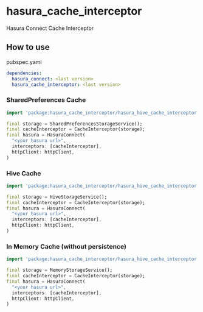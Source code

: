# hasura_cache_interceptor

Hasura Connect Cache Interceptor 

## How to use
pubspec.yaml
```yaml
dependencies:
  hasura_connect: <last version>
  hasura_cache_interceptor: <last version>
```

### SharedPreferences Cache
```dart
import 'package:hasura_cache_interceptor/hasura_hive_cache_interceptor.dart';

final storage = SharedPreferencesStorageService();
final cacheInterceptor = CacheInterceptor(storage);
final hasura = HasuraConnect(
  "<your hasura url>",
  interceptors: [cacheInterceptor],
  httpClient: httpClient,
)
```

### Hive Cache
```dart
import 'package:hasura_cache_interceptor/hasura_hive_cache_interceptor.dart';

final storage = HiveStorageService();
final cacheInterceptor = CacheInterceptor(storage);
final hasura = HasuraConnect(
  "<your hasura url>",
  interceptors: [cacheInterceptor],
  httpClient: httpClient,
)
```

### In Memory Cache (without persistence)
```dart
import 'package:hasura_cache_interceptor/hasura_hive_cache_interceptor.dart';

final storage = MemoryStorageService();
final cacheInterceptor = CacheInterceptor(storage);
final hasura = HasuraConnect(
  "<your hasura url>",
  interceptors: [cacheInterceptor],
  httpClient: httpClient,
)
```